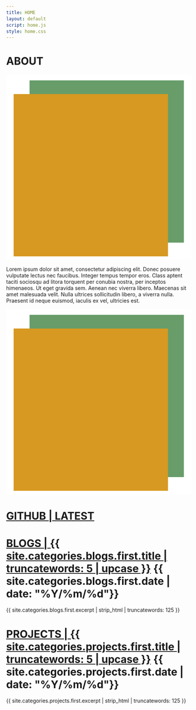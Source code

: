 ```yaml
---
title: HOME
layout: default
script: home.js
style: home.css
---
```

<main>
    <div id="about">
    <h1> ABOUT </h1>
    <img src="/assets/images/squares.png" alt="portrait" id="portraitMobile">
    <p>
        Lorem ipsum dolor sit amet, consectetur adipiscing elit. Donec posuere vulputate lectus nec faucibus. 
        Integer tempus tempor eros. Class aptent taciti sociosqu ad litora torquent per conubia nostra, per inceptos himenaeos. 
        Ut eget gravida sem. Aenean nec viverra libero. Maecenas sit amet malesuada velit. Nulla ultrices sollicitudin libero, 
        a viverra nulla. Praesent id neque euismod, iaculis ex vel, ultricies est.
    </p>
    </div>
    <div id="portrait"><img src="/assets/images/squares.png" alt="portrait"></div>
    <div id="repos">
    <h1><a href="https://www.github.com/q0r3y" target="_blank" class="link"> GITHUB | LATEST </a></h1>
    </div>
    <div id="blogSnip">
    <h1><a href="{{ site.categories.blogs.first.url }}" class="link">BLOGS | {{ site.categories.blogs.first.title | truncatewords: 5 | upcase }}</a>
    <span>{{ site.categories.blogs.first.date | date: "%Y/%m/%d"}}</span>
    </h1>
     <p> {{ site.categories.blogs.first.excerpt | strip_html | truncatewords: 125 }} </p>
    </div>
    <div id="projectSnip">
    <h1><a href="{{ site.categories.projects.first.url }}" class="link">PROJECTS | {{ site.categories.projects.first.title | truncatewords: 5 | upcase }}</a>
    <span>{{ site.categories.projects.first.date | date: "%Y/%m/%d"}}</span>
    </h1>
    <p> {{ site.categories.projects.first.excerpt | strip_html | truncatewords: 125 }} </p>
    </div>
</main>